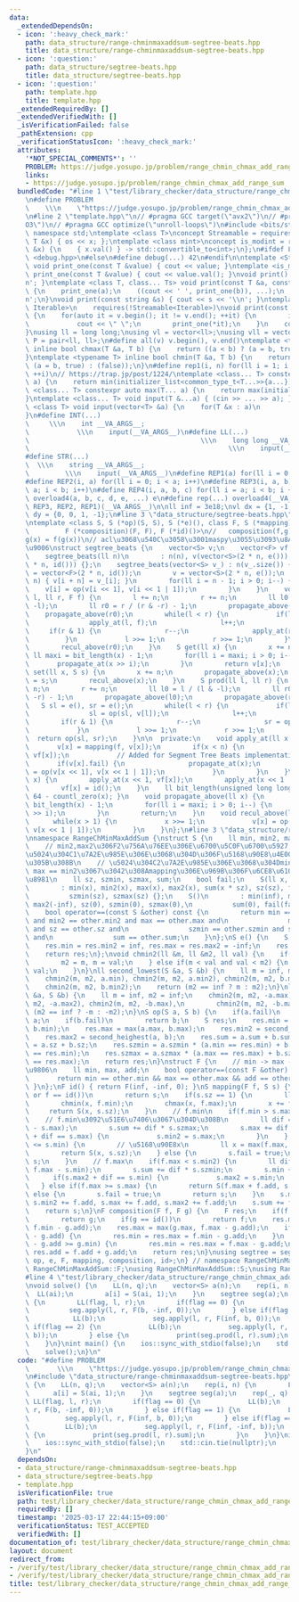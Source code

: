 ```yaml
---
data:
  _extendedDependsOn:
  - icon: ':heavy_check_mark:'
    path: data_structure/range-chminmaxaddsum-segtree-beats.hpp
    title: data_structure/range-chminmaxaddsum-segtree-beats.hpp
  - icon: ':question:'
    path: data_structure/segtree-beats.hpp
    title: data_structure/segtree-beats.hpp
  - icon: ':question:'
    path: template.hpp
    title: template.hpp
  _extendedRequiredBy: []
  _extendedVerifiedWith: []
  _isVerificationFailed: false
  _pathExtension: cpp
  _verificationStatusIcon: ':heavy_check_mark:'
  attributes:
    '*NOT_SPECIAL_COMMENTS*': ''
    PROBLEM: https://judge.yosupo.jp/problem/range_chmin_chmax_add_range_sum
    links:
    - https://judge.yosupo.jp/problem/range_chmin_chmax_add_range_sum
  bundledCode: "#line 1 \"test/library_checker/data_structure/range_chmin_chmax_add_range_sum.test.cpp\"\
    \n#define PROBLEM                                                            \
    \    \\\n    \"https://judge.yosupo.jp/problem/range_chmin_chmax_add_range_sum\"\
    \n#line 2 \"template.hpp\"\n// #pragma GCC target(\"avx2\")\n// #pragma GCC optimize(\"\
    O3\")\n// #pragma GCC optimize(\"unroll-loops\")\n#include <bits/stdc++.h>\nusing\
    \ namespace std;\ntemplate <class T>\nconcept Streamable = requires(ostream os,\
    \ T &x) { os << x; };\ntemplate <class mint>\nconcept is_modint = requires(mint\
    \ &x) {\n    { x.val() } -> std::convertible_to<int>;\n};\n#ifdef LOCAL\n#include\
    \ <debug.hpp>\n#else\n#define debug(...) 42\n#endif\n\ntemplate <Streamable T>\
    \ void print_one(const T &value) { cout << value; }\ntemplate <is_modint T> void\
    \ print_one(const T &value) { cout << value.val(); }\nvoid print() { cout << '\\\
    n'; }\ntemplate <class T, class... Ts> void print(const T &a, const Ts &...b)\
    \ {\n    print_one(a);\n    ((cout << ' ', print_one(b)), ...);\n    cout << '\\\
    n';\n}\nvoid print(const string &s) { cout << s << '\\n'; }\ntemplate <ranges::range\
    \ Iterable>\n    requires(!Streamable<Iterable>)\nvoid print(const Iterable &v)\
    \ {\n    for(auto it = v.begin(); it != v.end(); ++it) {\n        if(it != v.begin())\n\
    \            cout << \" \";\n        print_one(*it);\n    }\n    cout << '\\n';\n\
    }\nusing ll = long long;\nusing vl = vector<ll>;\nusing vll = vector<vl>;\nusing\
    \ P = pair<ll, ll>;\n#define all(v) v.begin(), v.end()\ntemplate <typename T>\
    \ inline bool chmax(T &a, T b) {\n    return ((a < b) ? (a = b, true) : (false));\n\
    }\ntemplate <typename T> inline bool chmin(T &a, T b) {\n    return ((a > b) ?\
    \ (a = b, true) : (false));\n}\n#define rep1(i, n) for(ll i = 1; i <= ((ll)n);\
    \ ++i)\n// https://trap.jp/post/1224/\ntemplate <class... T> constexpr auto min(T...\
    \ a) {\n    return min(initializer_list<common_type_t<T...>>{a...});\n}\ntemplate\
    \ <class... T> constexpr auto max(T... a) {\n    return max(initializer_list<common_type_t<T...>>{a...});\n\
    }\ntemplate <class... T> void input(T &...a) { (cin >> ... >> a); }\ntemplate\
    \ <class T> void input(vector<T> &a) {\n    for(T &x : a)\n        cin >> x;\n\
    }\n#define INT(...)                                                          \
    \     \\\n    int __VA_ARGS__;                                               \
    \            \\\n    input(__VA_ARGS__)\n#define LL(...)                     \
    \                                           \\\n    long long __VA_ARGS__;   \
    \                                                  \\\n    input(__VA_ARGS__)\n\
    #define STR(...)                                                             \
    \  \\\n    string __VA_ARGS__;                                               \
    \         \\\n    input(__VA_ARGS__)\n#define REP1(a) for(ll i = 0; i < a; i++)\n\
    #define REP2(i, a) for(ll i = 0; i < a; i++)\n#define REP3(i, a, b) for(ll i =\
    \ a; i < b; i++)\n#define REP4(i, a, b, c) for(ll i = a; i < b; i += c)\n#define\
    \ overload4(a, b, c, d, e, ...) e\n#define rep(...) overload4(__VA_ARGS__, REP4,\
    \ REP3, REP2, REP1)(__VA_ARGS__)\n\nll inf = 3e18;\nvl dx = {1, -1, 0, 0};\nvl\
    \ dy = {0, 0, 1, -1};\n#line 3 \"data_structure/segtree-beats.hpp\"\n// https://rsm9.hatenablog.com/entry/2021/02/01/220408\n\
    \ntemplate <class S, S (*op)(S, S), S (*e)(), class F, S (*mapping)(F, S),\n \
    \         F (*composition)(F, F), F (*id)()>\n//   composition(f,g)(x) = f\u2218\
    g(x) = f(g(x))\n// acl\u3068\u540C\u3058\u3001maspy\u3055\u3093\u8A18\u4E8B\u3068\
    \u9006\nstruct segtree_beats {\n    vector<S> v;\n    vector<F> vf;\n    ll n;\n\
    \    segtree_beats(ll n)\n        : n(n), v(vector<S>(2 * n, e())), vf(vector<F>(2\
    \ * n, id())) {};\n    segtree_beats(vector<S> v_) : n(v_.size()) {\n        vf\
    \ = vector<F>(2 * n, id());\n        v = vector<S>(2 * n, e());\n        rep(i,\
    \ n) { v[i + n] = v_[i]; }\n        for(ll i = n - 1; i > 0; i--) {\n        \
    \    v[i] = op(v[i << 1], v[i << 1 | 1]);\n        }\n    }\n    void apply(ll\
    \ l, ll r, F f) {\n        l += n;\n        r += n;\n        ll l0 = l / (l &\
    \ -l);\n        ll r0 = r / (r & -r) - 1;\n        propagate_above(l0);\n    \
    \    propagate_above(r0);\n        while(l < r) {\n            if(l & 1) {\n \
    \               apply_at(l, f);\n                l++;\n            }\n       \
    \     if(r & 1) {\n                r--;\n                apply_at(r, f);\n   \
    \         }\n            l >>= 1;\n            r >>= 1;\n        }\n        recul_above(l0);\n\
    \        recul_above(r0);\n    }\n    S get(ll x) {\n        x += n;\n       \
    \ ll maxi = bit_length(x) - 1;\n        for(ll i = maxi; i > 0; i--) {\n     \
    \       propagate_at(x >> i);\n        }\n        return v[x];\n    }\n    void\
    \ set(ll x, S s) {\n        x += n;\n        propagate_above(x);\n        v[x]\
    \ = s;\n        recul_above(x);\n    }\n    S prod(ll l, ll r) {\n        l +=\
    \ n;\n        r += n;\n        ll l0 = l / (l & -l);\n        ll r0 = r / (r &\
    \ -r) - 1;\n        propagate_above(l0);\n        propagate_above(r0);\n     \
    \   S sl = e(), sr = e();\n        while(l < r) {\n            if(l & 1) {\n \
    \               sl = op(sl, v[l]);\n                l++;\n            }\n    \
    \        if(r & 1) {\n                r--;\n                sr = op(v[r], sr);\n\
    \            }\n            l >>= 1;\n            r >>= 1;\n        }\n      \
    \  return op(sl, sr);\n    }\n\n  private:\n    void apply_at(ll x, F f) {\n \
    \       v[x] = mapping(f, v[x]);\n        if(x < n) {\n            vf[x] = composition(f,\
    \ vf[x]);\n            // Added for Segment Tree Beats implementation.\n     \
    \       if(v[x].fail) {\n                propagate_at(x);\n                v[x]\
    \ = op(v[x << 1], v[x << 1 | 1]);\n            }\n        }\n    }\n    void propagate_at(ll\
    \ x) {\n        apply_at(x << 1, vf[x]);\n        apply_at(x << 1 | 1, vf[x]);\n\
    \        vf[x] = id();\n    }\n    ll bit_length(unsigned long long x) { return\
    \ 64 - countl_zero(x); }\n    void propagate_above(ll x) {\n        ll maxi =\
    \ bit_length(x) - 1;\n        for(ll i = maxi; i > 0; i--) {\n            propagate_at(x\
    \ >> i);\n        }\n        return;\n    }\n    void recul_above(ll x) {\n  \
    \      while(x > 1) {\n            x >>= 1;\n            v[x] = op(v[x << 1],\
    \ v[x << 1 | 1]);\n        }\n    }\n};\n#line 3 \"data_structure/range-chminmaxaddsum-segtree-beats.hpp\"\
    \nnamespace RangeChMinMaxAddSum {\nstruct S {\n    ll min, min2, max, max2;\n\
    \    // min2,max2\u306F2\u756A\u76EE\u306E\u6700\u5C0F\u6700\u5927,\u4F46\u3057\
    \u5024\u304C1\u7A2E\u985E\u306E\u3068\u304D\u306F\u5168\u90E8\u4E00\u81F4\u3055\
    \u305B\u308B\n    // \u5024\u304C2\u7A2E\u985E\u306E\u3068\u304Dmin == max2 and\
    \ max == min2\u3067\u3042\u308Amapping\u306E\u969B\u306F\u6CE8\u610F\u304C\u5FC5\
    \u8981\n    ll sz, szmin, szmax, sum;\n    bool fail;\n    S(ll x, ll sz = 1)\n\
    \        : min(x), min2(x), max(x), max2(x), sum(x * sz), sz(sz), fail(false),\n\
    \          szmin(sz), szmax(sz) {};\n    S()\n        : min(inf), min2(inf), max(-inf),\
    \ max2(-inf), sz(0), szmin(0), szmax(0),\n          sum(0), fail(false) {}\n\n\
    \    bool operator==(const S &other) const {\n        return min == other.min\
    \ and min2 == other.min2 and max == other.max and\n               max2 == other.max2\
    \ and sz == other.sz and\n               szmin == other.szmin and szmax == other.szmax\
    \ and\n               sum == other.sum;\n    }\n};\nS e() {\n    S res(0, 0);\n\
    \    res.min = res.min2 = inf, res.max = res.max2 = -inf;\n    res.fail = false;\n\
    \    return res;\n};\nvoid chmin2(ll &m, ll &m2, ll val) {\n    if(val < m) {\n\
    \        m2 = m, m = val;\n    } else if(m < val and val < m2) {\n        m2 =\
    \ val;\n    }\n}\nll second_lowest(S &a, S &b) {\n    ll m = inf, m2 = inf;\n\
    \    chmin2(m, m2, a.min), chmin2(m, m2, a.min2), chmin2(m, m2, b.min),\n    \
    \    chmin2(m, m2, b.min2);\n    return (m2 == inf ? m : m2);\n}\nll second_heighest(S\
    \ &a, S &b) {\n    ll m = inf, m2 = inf;\n    chmin2(m, m2, -a.max), chmin2(m,\
    \ m2, -a.max2), chmin2(m, m2, -b.max),\n        chmin2(m, m2, -b.max2);\n    return\
    \ (m2 == inf ? -m : -m2);\n}\nS op(S a, S b) {\n    if(a.fail)\n        return\
    \ a;\n    if(b.fail)\n        return b;\n    S res;\n    res.min = min(a.min,\
    \ b.min);\n    res.max = max(a.max, b.max);\n    res.min2 = second_lowest(a, b);\n\
    \    res.max2 = second_heighest(a, b);\n    res.sum = a.sum + b.sum;\n    res.sz\
    \ = a.sz + b.sz;\n    res.szmin = a.szmin * (a.min == res.min) + b.szmin * (b.min\
    \ == res.min);\n    res.szmax = a.szmax * (a.max == res.max) + b.szmax * (b.max\
    \ == res.max);\n    return res;\n}\nstruct F {\n    // min -> max -> add \u306E\
    \u9806\n    ll min, max, add;\n    bool operator==(const F &other) const {\n \
    \       return min == other.min && max == other.max && add == other.add;\n   \
    \ }\n};\nF id() { return F(inf, -inf, 0); }\nS mapping(F f, S s) {\n    if(s.fail\
    \ or f == id())\n        return s;\n    if(s.sz == 1) {\n        ll x = s.min;\n\
    \        chmin(x, f.min);\n        chmax(x, f.max);\n        x += f.add;\n   \
    \     return S(x, s.sz);\n    }\n    // f.min\n    if(f.min > s.max2) {\n    \
    \    // f.min\u3092\u51E6\u7406\u3067\u304D\u308B\n        ll dif = min(0LL, f.min\
    \ - s.max);\n        s.sum += dif * s.szmax;\n        s.max += dif;\n        if(s.min2\
    \ + dif == s.max) {\n            s.min2 = s.max;\n        }\n    } else if(f.min\
    \ <= s.min) {\n        // \u5168\u90E8x\n        ll x = max(f.max, f.min) + f.add;\n\
    \        return S(x, s.sz);\n    } else {\n        s.fail = true;\n        return\
    \ s;\n    }\n    // f.max\n    if(f.max < s.min2) {\n        ll dif = max(0LL,\
    \ f.max - s.min);\n        s.sum += dif * s.szmin;\n        s.min += dif;\n  \
    \      if(s.max2 + dif == s.min) {\n            s.max2 = s.min;\n        }\n \
    \   } else if(f.max >= s.max) {\n        return S(f.max + f.add, s.sz);\n    }\
    \ else {\n        s.fail = true;\n        return s;\n    }\n    s.min += f.add,\
    \ s.min2 += f.add, s.max += f.add, s.max2 += f.add;\n    s.sum += f.add * s.sz;\n\
    \    return s;\n}\nF composition(F f, F g) {\n    F res;\n    if(f == id())\n\
    \        return g;\n    if(g == id())\n        return f;\n    res.min = min(g.min,\
    \ f.min - g.add);\n    res.max = max(g.max, f.max - g.add);\n    if(g.max >= f.min\
    \ - g.add) {\n        res.min = res.max = f.min - g.add;\n    }\n    if(f.max\
    \ - g.add >= g.min) {\n        res.min = res.max = f.max - g.add;\n    }\n   \
    \ res.add = f.add + g.add;\n    return res;\n}\nusing segtree = segtree_beats<S,\
    \ op, e, F, mapping, composition, id>;\n} // namespace RangeChMinMaxAddSum\nusing\
    \ RangeChMinMaxAddSum::F;\nusing RangeChMinMaxAddSum::S;\nusing RangeChMinMaxAddSum::segtree;\n\
    #line 4 \"test/library_checker/data_structure/range_chmin_chmax_add_range_sum.test.cpp\"\
    \nvoid solve() {\n    LL(n, q);\n    vector<S> a(n);\n    rep(i, n) {\n      \
    \  LL(ai);\n        a[i] = S(ai, 1);\n    }\n    segtree seg(a);\n    rep(_, q)\
    \ {\n        LL(flag, l, r);\n        if(flag == 0) {\n            LL(b);\n  \
    \          seg.apply(l, r, F(b, -inf, 0));\n        } else if(flag == 1) {\n \
    \           LL(b);\n            seg.apply(l, r, F(inf, b, 0));\n        } else\
    \ if(flag == 2) {\n            LL(b);\n            seg.apply(l, r, F(inf, -inf,\
    \ b));\n        } else {\n            print(seg.prod(l, r).sum);\n        }\n\
    \    }\n}\nint main() {\n    ios::sync_with_stdio(false);\n    std::cin.tie(nullptr);\n\
    \    solve();\n}\n"
  code: "#define PROBLEM                                                         \
    \       \\\n    \"https://judge.yosupo.jp/problem/range_chmin_chmax_add_range_sum\"\
    \n#include \"data_structure/range-chminmaxaddsum-segtree-beats.hpp\"\nvoid solve()\
    \ {\n    LL(n, q);\n    vector<S> a(n);\n    rep(i, n) {\n        LL(ai);\n  \
    \      a[i] = S(ai, 1);\n    }\n    segtree seg(a);\n    rep(_, q) {\n       \
    \ LL(flag, l, r);\n        if(flag == 0) {\n            LL(b);\n            seg.apply(l,\
    \ r, F(b, -inf, 0));\n        } else if(flag == 1) {\n            LL(b);\n   \
    \         seg.apply(l, r, F(inf, b, 0));\n        } else if(flag == 2) {\n   \
    \         LL(b);\n            seg.apply(l, r, F(inf, -inf, b));\n        } else\
    \ {\n            print(seg.prod(l, r).sum);\n        }\n    }\n}\nint main() {\n\
    \    ios::sync_with_stdio(false);\n    std::cin.tie(nullptr);\n    solve();\n\
    }\n"
  dependsOn:
  - data_structure/range-chminmaxaddsum-segtree-beats.hpp
  - data_structure/segtree-beats.hpp
  - template.hpp
  isVerificationFile: true
  path: test/library_checker/data_structure/range_chmin_chmax_add_range_sum.test.cpp
  requiredBy: []
  timestamp: '2025-03-17 22:44:15+09:00'
  verificationStatus: TEST_ACCEPTED
  verifiedWith: []
documentation_of: test/library_checker/data_structure/range_chmin_chmax_add_range_sum.test.cpp
layout: document
redirect_from:
- /verify/test/library_checker/data_structure/range_chmin_chmax_add_range_sum.test.cpp
- /verify/test/library_checker/data_structure/range_chmin_chmax_add_range_sum.test.cpp.html
title: test/library_checker/data_structure/range_chmin_chmax_add_range_sum.test.cpp
---
```

